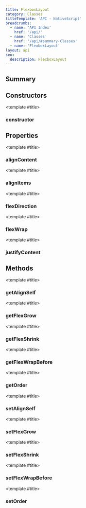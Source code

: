 ```yaml
---
title: FlexboxLayout
category: Classes
titleTemplate: 'API - NativeScript'
breadcrumbs: 
  - name: 'API Index'
    href: '/api/'
  - name: 'Classes'
    href: '/api/#summary-Classes'
  - name: 'FlexboxLayout'
layout: api
seo:
  description: FlexboxLayout
---
```


<!-- This page is auto generated, do not edit manually. -->
<!-- Run "yarn generate:api-docs" to regenerate -->

<script setup lang="ts">
  import { provide } from "vue";
  import API_DATA from "./FlexboxLayout.data.json";
  
  provide('API_DATA', API_DATA);
</script>

<APIRefHierarchy v-once />

## <Heading ignore>Summary</Heading>

<APIRefSummary v-once />

## Constructors

<div class="">

<APIRef for="36036" v-once>

<template #title>

### constructor

</template>

</APIRef>

</div>

## Properties

<div class="isPublic">

<APIRef for="36042" v-once>

<template #title>

### alignContent

</template>

</APIRef>

</div>

<div class="isPublic">

<APIRef for="36041" v-once>

<template #title>

### alignItems

</template>

</APIRef>

</div>

<div class="isPublic">

<APIRef for="36038" v-once>

<template #title>

### flexDirection

</template>

</APIRef>

</div>

<div class="isPublic">

<APIRef for="36039" v-once>

<template #title>

### flexWrap

</template>

</APIRef>

</div>

<div class="isPublic">

<APIRef for="36040" v-once>

<template #title>

### justifyContent

</template>

</APIRef>

</div>

## Methods

<div class="isPublic isStatic">

<APIRef for="35947" v-once>

<template #title>

### getAlignSelf

</template>

</APIRef>

</div>

<div class="isPublic isStatic">

<APIRef for="35933" v-once>

<template #title>

### getFlexGrow

</template>

</APIRef>

</div>

<div class="isPublic isStatic">

<APIRef for="35940" v-once>

<template #title>

### getFlexShrink

</template>

</APIRef>

</div>

<div class="isPublic isStatic">

<APIRef for="35954" v-once>

<template #title>

### getFlexWrapBefore

</template>

</APIRef>

</div>

<div class="isPublic isStatic">

<APIRef for="35926" v-once>

<template #title>

### getOrder

</template>

</APIRef>

</div>

<div class="isPublic isStatic">

<APIRef for="35943" v-once>

<template #title>

### setAlignSelf

</template>

</APIRef>

</div>

<div class="isPublic isStatic">

<APIRef for="35929" v-once>

<template #title>

### setFlexGrow

</template>

</APIRef>

</div>

<div class="isPublic isStatic">

<APIRef for="35936" v-once>

<template #title>

### setFlexShrink

</template>

</APIRef>

</div>

<div class="isPublic isStatic">

<APIRef for="35950" v-once>

<template #title>

### setFlexWrapBefore

</template>

</APIRef>

</div>

<div class="isPublic isStatic">

<APIRef for="35922" v-once>

<template #title>

### setOrder

</template>

</APIRef>

</div>
